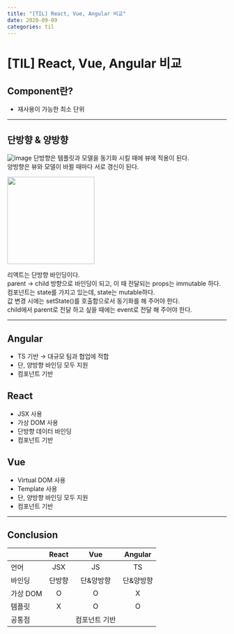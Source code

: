 ```yaml
---
title: "[TIL] React, Vue, Angular 비교"
date: 2020-09-09
categories: til
---
```


# [TIL] React, Vue, Angular 비교

## Component란?
- 재사용이 가능한 최소 단위
  
---

## 단방향 & 양방향
![image](https://user-images.githubusercontent.com/41617388/92496044-97f62900-f232-11ea-966e-1432af599089.png)
단방향은 템플릿과 모델을 동기화 시킬 때에 뷰에 적용이 된다.<br>
양방향은 뷰와 모델이 바뀔 때마다 서로 갱신이 된다.

<image src="https://user-images.githubusercontent.com/41617388/92496186-cb38b800-f232-11ea-8f5d-a4a3d0739fb8.png" width=200>

리액트는 단방향 바인딩이다.<br>
parent &#8594; child 방향으로 바인딩이 되고, 이 때 전달되는 props는 immutable 하다.<br>
컴포넌트는 state를 가지고 있는데, state는 mutable하다.<br>
값 변경 시에는 setState()를 호출함으로서 동기화를 해 주어야 한다.<br>
child에서 parent로 전달 하고 싶을 때에는 event로 전달 해 주어야 한다.<br>

---

## Angular
- TS 기반 &#8594; 대규모 팀과 협업에 적합
- 단, 양방향 바인딩 모두 지원
- 컴포넌트 기반

## React
- JSX 사용
- 가상 DOM 사용
- 단방향 데이터 바인딩
- 컴포넌트 기반

## Vue
- Virtual DOM 사용
- Template 사용
- 단, 양방향 바인딩 모두 지원
- 컴포넌트 기반

---
## Conclusion

||React|Vue|Angular|
|---|:-:|:-:|:-:|
|언어|JSX|JS|TS|
|바인딩|단방향|단&양방향|단&양방향|
|가상 DOM|O|O|X|
|템플릿|X|O|O|
|공통점||컴포넌트 기반|